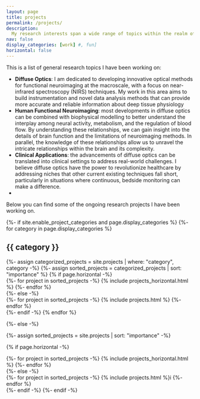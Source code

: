 ```yaml
---
layout: page
title: projects
permalink: /projects/
description: 
  My research interests span a wide range of topics within the realm of computational neuroscience and biomedical imaging. 
nav: false
display_categories: [work] #, fun]
horizontal: false
---
```


This is a list of general research topics I have been working on:
  <ul>
    <li><strong>Diffuse Optics</strong>: I am dedicated to developing innovative optical methods for functional neuroimaging at the macroscale, with a focus on near-infrared spectroscopy (NIRS) techniques. My work in this area aims to build instrumentation and novel data analysis methods that can provide more accurate and reliable information about deep tissue physiology</li>
    <li><strong>Human Functional Neuroimaging</strong>: most developments in diffuse optics can be combined with biophysical modelling to better understand the interplay among neural activity, metabolism, and the regulation of blood flow. By understanding these relationships, we can gain insight into the details of brain function and the limitations of neuroimaging methods. In parallel, the knowledge of these relationships allow us to unravel the intricate relationships within the brain and its complexity.</li>
    <li><strong>Clinical Applications</strong>: the advancements of diffuse optics can be translated into clinical settings to address real-world challenges. I believe diffuse optics have the power to revolutionize healthcare by addressing niches that other current existing techniques fall short, particularly in situations where continuous, bedside monitoring can make a difference.<li>
  </ul>  
  
  
Below you can find some of the ongoing research projects I have been working on.

<!-- pages/projects.md -->
<div class="projects">
{%- if site.enable_project_categories and page.display_categories %}
  <!-- Display categorized projects -->
  {%- for category in page.display_categories %}
  <h2 class="category">{{ category }}</h2>
  {%- assign categorized_projects = site.projects | where: "category", category -%}
  {%- assign sorted_projects = categorized_projects | sort: "importance" %}
  <!-- Generate cards for each project -->
  {% if page.horizontal -%}
  <div class="container">
    <div class="row row-cols-2">
    {%- for project in sorted_projects -%}
      {% include projects_horizontal.html %}
    {%- endfor %}
    </div>
  </div>
  {%- else -%}
  <div class="grid">
    {%- for project in sorted_projects -%}
      {% include projects.html %}
    {%- endfor %}
  </div>
  {%- endif -%}
  {% endfor %}

{%- else -%}
<!-- Display projects without categories -->
  {%- assign sorted_projects = site.projects | sort: "importance" -%}
  <!-- Generate cards for each project -->
  {% if page.horizontal -%}
  <div class="container">
    <div class="row row-cols-2">
    {%- for project in sorted_projects -%}
      {% include projects_horizontal.html %}
    {%- endfor %}
    </div>
  </div>
  {%- else -%}
  <div class="grid">
    {%- for project in sorted_projects -%}
      {% include projects.html %}i
    {%- endfor %}
  </div>
  {%- endif -%}
{%- endif -%}
</div> 

